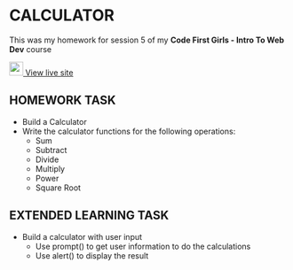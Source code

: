 # **CALCULATOR**

This was my homework for session 5 of my **Code First Girls - Intro To Web Dev** course

[<img src="https://raw.githubusercontent.com/FortAwesome/Font-Awesome/6.x/svgs/solid/arrow-up-right-from-square.svg" width="25" height="25">  View live site](https://nataliejclark.github.io/calculator/)

## HOMEWORK TASK
- Build a Calculator 
- Write the calculator functions for the following operations:
  - Sum 
  - Subtract 
  - Divide 
  - Multiply 
  - Power 
  - Square Root
  
## EXTENDED LEARNING TASK
- Build a calculator with user input
  - Use prompt() to get user information to do the calculations
  - Use alert() to display the result
